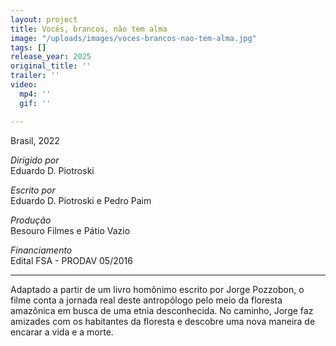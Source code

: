 ```yaml
---
layout: project
title: Vocês, brancos, não tem alma
image: "/uploads/images/voces-brancos-nao-tem-alma.jpg"
tags: []
release_year: 2025
original_title: ''
trailer: ''
video:
  mp4: ''
  gif: ''

---
```

Brasil, 2022

_Dirigido por_  
Eduardo D. Piotroski

_Escrito por_  
Eduardo D. Piotroski e Pedro Paim

_Produção_  
Besouro Filmes e Pátio Vazio

_Financiamento_  
Edital FSA - PRODAV 05/2016

***

Adaptado a partir de um livro homônimo escrito por Jorge Pozzobon, o filme conta a jornada real deste antropólogo pelo meio da floresta amazônica em busca de uma etnia desconhecida. No caminho, Jorge faz amizades com os habitantes da floresta e descobre uma nova maneira de encarar a vida e a morte.